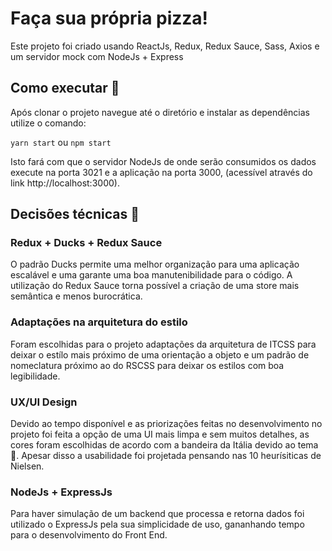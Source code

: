 # Faça sua própria pizza!
Este projeto foi criado usando ReactJs, Redux, Redux Sauce, Sass, Axios e um servidor mock com NodeJs + Express

## Como executar 🏃

Após clonar o projeto navegue até o diretório e instalar as dependências utilize o comando:

`yarn start` ou `npm start`

Isto fará com que o servidor NodeJs de onde serão consumidos os dados execute na porta 3021 e a aplicação na porta 3000, (acessível através do link http://localhost:3000).

## Decisões técnicas 📖

### Redux + Ducks + Redux Sauce
O padrão Ducks permite uma melhor organização para uma aplicação escalável e uma garante uma boa manutenibilidade para o código. A utilização do Redux Sauce torna possível a criação de uma store mais semântica e menos burocrática.

### Adaptações na arquitetura do estilo
Foram escolhidas para o projeto adaptações da arquitetura de ITCSS para deixar o estílo mais próximo de uma orientação a objeto e um padrão de nomeclatura próximo ao do RSCSS para deixar os estilos com boa legibilidade.

### UX/UI Design
Devido ao tempo disponível e as priorizações feitas no desenvolvimento no projeto foi feita a opção de uma UI mais limpa e sem muitos detalhes, as cores foram escolhidas de acordo com a bandeira da Itália devido ao tema 🍕. Apesar disso a usabilidade foi projetada pensando nas 10 heurísiticas de Nielsen.

### NodeJs + ExpressJs
Para haver simulação de um backend que processa e retorna dados foi utilizado o ExpressJs pela sua simplicidade de uso, gananhando tempo para o desenvolvimento do Front End.
